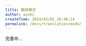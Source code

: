 ```yaml
---
title: 翻译模式
author: azuki
createTime: 2024/03/02 10:48:14
permalink: /docs/translation/mode/
---
```


完善中...